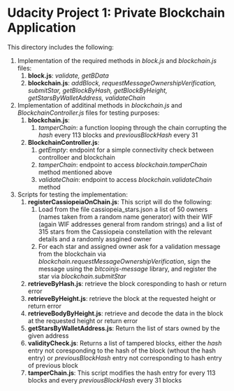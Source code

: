 # Udacity Project 1: Private Blockchain Application

This directory includes the following:

<ol>
    <li>Implementation of the required methods in <em>block.js</em> and <em>blockchain.js</em> files:
        <ol>
         <li> <strong>block.js</strong>: <em>validate, getBData</em></li>
         <li> <strong>blockchain.js</strong>: <em>addBlock, requestMessageOwnershipVerification, submitStar, getBlockByHash, getBlockByHeight, getStarsByWalletAddress, validateChain</em></li>
        </ol>
    </li>
    <li> Implementation of additinal methods in <em>blockchain.js</em> and <em>BlockchainController.js</em> files for testing purposes:
       <ol>
       <li> <strong>blockchain.js</strong>:
        <ol>
            <li><em>tamperChain</em>: a function looping through the chain corrupting the <em>hash</em> every 113 blocks and <em>previousBlockHash</em> every 31 </li>
        </ol>
       </li>
       <li> <strong>BlockchainController.js</strong>:
        <ol>
            <li><em>getEmpty</em>: endpoint for a simple connectivity check between controlloer and blockchain</li>
            <li><em>tamperChain</em>: endpoint to access <em>blockchain.tamperChain</em> method mentioned above</li>
            <li><em>validateChain</em>: endpoint to access <em>blockchain.validateChain</em>  method</li>
        </ol>
        </li>
       </ol>
    </li>
    <li> Scripts for testing the implementation:
    <ol>
        <li> <strong>registerCassiopeiaOnChain.js</strong>: This script will do the following:
        <ol>
            <li>  Load from the file cassiopeia_stars.json a list of 50 owners (names taken from a random name generator) with their WIF (again WIF addresses general from random strings) and a list of 315 stars from the Cassiopeia constellation with the relevant details and a randomly assgined owner </li>
             <li>  For each star and assigned owner ask for a validation message from the blockchain via <em>blockchain.requestMessageOwnershipVerification</em>, sign the message using the <em>bitcoinjs-message</em> library, and register the star via <em>blockchain.submitStar</em></li>
        </ol>
        </li>
        <li> <strong>retrieveByHash.js</strong>: retrieve the block coresponding to hash or return error</li>
        <li> <strong>retrieveByHeight.js</strong>: retrieve the block at the requested height or return error</li>
        <li> <strong>retrieveBodyByHeight.js</strong>: retrieve and decode the data in the block at the requested height or return error</li>
        <li> <strong>getStarsByWalletAddress.js</strong>: Return the list of stars owned by the given address</li>
        <li> <strong>validityCheck.js</strong>: Returns a list of tampered blocks, either the <em>hash</em> entry not coresponding to the hash of the block (wthout the hash entry) or <em>previousBlockHash</em> entry not corresponding to hash entry of previous block</li>
        <li> <strong>tamperChain.js</strong>: This script modifies the hash entry for every 113 blocks and every <em>previousBlockHash</em> every 31 blocks</li>
    </ol>
    </li>
</ol>